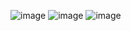![image](https://user-images.githubusercontent.com/106294609/176159265-7fef9486-b75d-4c80-aec9-bd42bc3684be.png)
![image](https://user-images.githubusercontent.com/106294609/176159319-43698c43-1fde-44a8-8e45-2a2d481c8004.png)
![image](https://user-images.githubusercontent.com/106294609/176159790-6a312b2f-82fb-448d-a032-125653bd228d.png)
